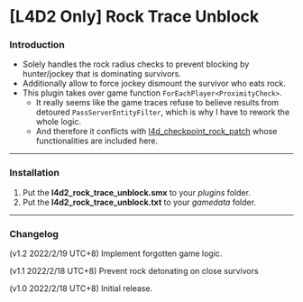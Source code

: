# [L4D2 Only] Rock Trace Unblock

### Introduction
- Solely handles the rock radius checks to prevent blocking by hunter/jockey that is dominating survivors.
- Additionally allow to force jockey dismount the survivor who eats rock.
- This plugin takes over game function `ForEachPlayer<ProximityCheck>`.
	- It really seems like the game traces refuse to believe results from detoured `PassServerEntityFilter`, which is why I have to rework the whole logic.
	- And therefore it conflicts with [l4d_checkpoint_rock_patch](https://github.com/Target5150/MoYu_Server_Stupid_Plugins/tree/master/The%20Last%20Stand/l4d_checkpoint_rock_patch) whose functionalities are included here.

<hr>

### Installation
1. Put the **l4d2_rock_trace_unblock.smx** to your _plugins_ folder.
2. Put the **l4d2_rock_trace_unblock.txt** to your _gamedata_ folder.

<hr>

### Changelog
(v1.2 2022/2/19 UTC+8) Implement forgotten game logic.

(v1.1 2022/2/18 UTC+8) Prevent rock detonating on close survivors

(v1.0 2022/2/18 UTC+8) Initial release.
